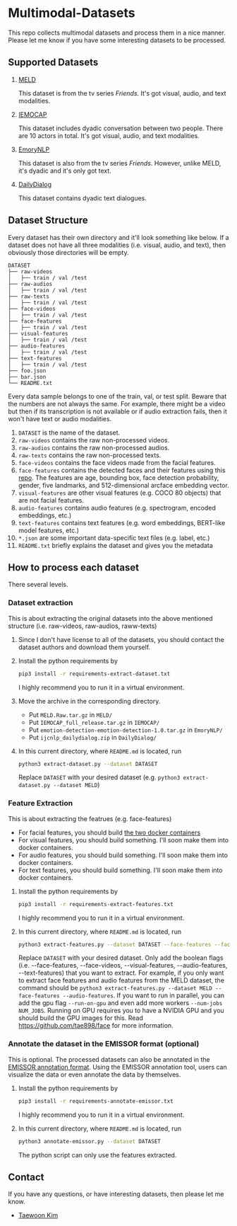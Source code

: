 # Multimodal-Datasets

This repo collects multimodal datasets and process them in a nice manner. Please let me know if you have some interesting datasets to be processed.

## Supported Datasets

1. [MELD](https://affective-meld.github.io/)

    This dataset is from the tv series *Friends*.
    It's got visual, audio, and text modalities.

2. [IEMOCAP](https://sail.usc.edu/iemocap/)

    This dataset includes dyadic conversation between two people. 
    There are 10 actors in total. It's got visual, audio, and text modalities.

3. [EmoryNLP](https://github.com/emorynlp/emotion-detection)

    This dataset is also from the tv series *Friends*. 
    However, unlike MELD, it's dyadic and it's only got text.

4. [DailyDialog](http://yanran.li/dailydialog.html)

    This dataset contains dyadic text dialogues.

## Dataset Structure

Every dataset has their own directory and it'll look something like below.
If a dataset does not have all three modalities (i.e. visual, audio, and text), 
then obviously those directories will be empty.

```console
DATASET
├── raw-videos
│   ├── train / val /test
├── raw-audios
│   ├── train / val /test
├── raw-texts
│   ├── train / val /test
├── face-videos
│   ├── train / val /test
├── face-features
│   ├── train / val /test
├── visual-features
│   ├── train / val /test
├── audio-features
│   ├── train / val /test
├── text-features
│   ├── train / val /test
├── foo.json
├── bar.json
└── README.txt
```

Every data sample belongs to one of the train, val, or test split.
Beware that the numbers are not always the same. For example, there might be a video but then if its transcription is not available or if audio extraction fails, then it won't have text or audio modalities.

1. `DATASET` is the name of the dataset.
2. `raw-videos` contains the raw non-processed videos.
3. `raw-audios` contains the raw non-processed audios.
4. `raw-texts` contains the raw non-processed texts.
5. `face-videos` contains the face videos made from the facial features.
6. `face-features` contains the detected faces and their features using this [repo](https://github.com/tae898/face). The features are age, bounding box, face detection probability, gender, five landmarks, and 512-dimensional arcface embedding vector.
7. `visual-features` are other visual features (e.g. COCO 80 objects) that are not facial features.
8. `audio-features` contains audio features (e.g. spectrogram, encoded embeddings, etc.)
9. `text-features` contains text features (e.g. word embeddings, BERT-like model features, etc.)
10. `*.json` are some important data-specific text files (e.g. label, etc.)
11. `README.txt` briefly explains the dataset and gives you the metadata

## How to process each dataset

There several levels.

### Dataset extraction

This is about extracting the original datasets into the above mentioned structure (i.e. raw-videos, raw-audios, raww-texts)

1. Since I don't have license to all of the datasets, you should contact the dataset authors and download them yourself.

2. Install the python requirements by
    ```bash
    pip3 install -r requirements-extract-dataset.txt
    ```
    I highly recommend you to run it in a virtual environment.


3. Move the archive in the corresponding directory.
   - Put `MELD.Raw.tar.gz` in `MELD/`
   - Put `IEMOCAP_full_release.tar.gz` in `IEMOCAP/`
   - Put `emotion-detection-emotion-detection-1.0.tar.gz` in `EmoryNLP/`
   - Put `ijcnlp_dailydialog.zip` in `DailyDialog/`

4. In this current directory, where `README.md` is located, run
    ```bash
    python3 extract-dataset.py --dataset DATASET
    ```

    Replace `DATASET` with your desired dataset (e.g. `python3 extract-dataset.py --dataset MELD`)

### Feature Extraction

This is about extracting the featrues (e.g. face-features)

* For facial features, you should build [the two docker containers](https://github.com/tae898/face)
* For visual features, you should build something. I'll soon make them into docker containers.
* For audio features, you should build something. I'll soon make them into docker containers.
* For text features, you should build something. I'll soon make them into docker containers.


1. Install the python requirements by
    ```bash
    pip3 install -r requirements-extract-features.txt
    ```
    I highly recommend you to run it in a virtual environment.

1. In this current directory, where `README.md` is located, run
    ```bash
    python3 extract-features.py --dataset DATASET --face-features --face-videos --visual-features --audio-features --text-features --run-on-gpu --num-jobs NUM_JOBS 
    ```

    Replace `DATASET` with your desired dataset. Only add the boolean flags (i.e. --face-features, --face-videos, --visual-features, --audio-features, --text-features) that you want to extract. For example, if you only want to extract face features and audio features from the MELD dataset, the command should be `python3 extract-features.py --dataset MELD --face-features --audio-features`. If you want to run in parallel, you can add the gpu flag `--run-on-gpu` and even add more workers `--num-jobs NUM_JOBS`. Running on GPU requires you to have a NVIDIA GPU and you should build the GPU images for this. Read https://github.com/tae898/face for more information.

### Annotate the dataset in the EMISSOR format (optional)

This is optional. The processed datasets can also be annotated in the [EMISSOR annotation format](https://github.com/cltl/GMRCAnnotation). Using the EMISSOR annotation tool, users can visualize the data or even annotate the data by themselves.

1. Install the python requirements by
    ```bash
    pip3 install -r requirements-annotate-emissor.txt
    ```
    I highly recommend you to run it in a virtual environment.

1. In this current directory, where `README.md` is located, run
    ```bash
    python3 annotate-emissor.py --dataset DATASET
    ```

    The python script can only use the features extracted.

## Contact

If you have any questions, or have interesting datasets, then please let me know.

- [Taewoon Kim](https://tae898.github.io/)